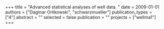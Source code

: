 +++
title = "Advanced statistical analyses of well data. "
date = 2009-01-01
authors = ["Dagmar Orlikowski", "schwarzmueller"]
publication_types = ["4"]
abstract = ""
selected = false
publication = ""
projects = ["wellma1"]
+++

